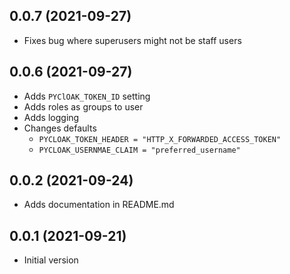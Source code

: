0.0.7 (2021-09-27)
------------------
* Fixes bug where superusers might not be staff users

0.0.6 (2021-09-27)
------------------
* Adds `PYClOAK_TOKEN_ID` setting
* Adds roles as groups to user
* Adds logging
* Changes defaults
  * `PYCLOAK_TOKEN_HEADER = "HTTP_X_FORWARDED_ACCESS_TOKEN"`
  * `PYCLOAK_USERNMAE_CLAIM = "preferred_username"` 

0.0.2 (2021-09-24)
------------------
* Adds documentation in README.md

0.0.1 (2021-09-21)
------------------
* Initial version

